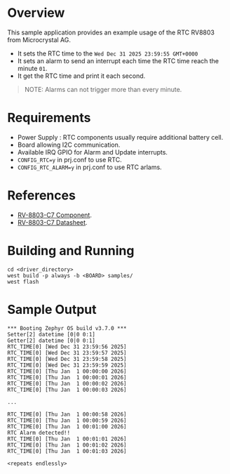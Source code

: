 # Overview

This sample application provides an example usage of the RTC RV8803 from Microcrystal AG.

* It sets the RTC time to the `Wed Dec 31 2025 23:59:55 GMT+0000`
* It sets an alarm to send an interrupt each time the RTC time reach the minute `01`.
* It get the RTC time and print it each second.

> NOTE: Alarms can not trigger more than every minute.

# Requirements

- Power Supply : RTC components usually require additional battery cell.
- Board allowing I2C communication.
- Available IRQ GPIO for Alarm and Update interrupts.
- `CONFIG_RTC=y` in prj.conf to use RTC.
- `CONFIG_RTC_ALARM=y` in prj.conf to use RTC arlams.

# References

* [RV-8803-C7 Component](https://www.microcrystal.com/fileadmin/Media/Products/RTC/Datasheet/RV-8803-C7.pdf).
* [RV-8803-C7 Datasheet](https://www.microcrystal.com/fileadmin/Media/Products/RTC/App.Manual/RV-8803-C7_App-Manual.pdf).

# Building and Running

```shell
cd <driver_directory>
west build -p always -b <BOARD> samples/
west flash
```

# Sample Output

```shell
*** Booting Zephyr OS build v3.7.0 ***
Setter[2] datetime [0|0 0:1]
Getter[2] datetime [0|0 0:1]
RTC_TIME[0] [Wed Dec 31 23:59:56 2025]
RTC_TIME[0] [Wed Dec 31 23:59:57 2025]
RTC_TIME[0] [Wed Dec 31 23:59:58 2025]
RTC_TIME[0] [Wed Dec 31 23:59:59 2025]
RTC_TIME[0] [Thu Jan  1 00:00:00 2026]
RTC_TIME[0] [Thu Jan  1 00:00:01 2026]
RTC_TIME[0] [Thu Jan  1 00:00:02 2026]
RTC_TIME[0] [Thu Jan  1 00:00:03 2026]

...

RTC_TIME[0] [Thu Jan  1 00:00:58 2026]
RTC_TIME[0] [Thu Jan  1 00:00:59 2026]
RTC_TIME[0] [Thu Jan  1 00:01:00 2026]
RTC Alarm detected!!
RTC_TIME[0] [Thu Jan  1 00:01:01 2026]
RTC_TIME[0] [Thu Jan  1 00:01:02 2026]
RTC_TIME[0] [Thu Jan  1 00:01:03 2026]

<repeats endlessly>
```
